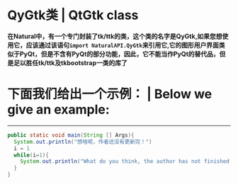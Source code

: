 # QyGtk类 | QtGtk class

**在Natural中，有一个专门封装了tk/ttk的类，这个类的名字是QyGtk,如果您想使用它，应该通过该语句`import NaturalAPI.QyGtk`来引用它,它的图形用户界面类似于PyQt，但是不含有PyQt的部分功能，因此，它不能当作PyQt的替代品，但是足以胜任tk/ttk及tkbootstrap一类的库了**

# 下面我们给出一个示例： |  Below we give an example:
---
```java
public static void main(String [] Args){
  System.out.println("想啥呢，作者还没有更新完！")
  i = 1
  while(i=1){
    System.out.println("What do you think, the author has not finished updating!")
  }
}
```
